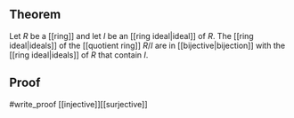 ## Theorem
Let $R$ be a [[ring]] and let $I$ be an [[ring ideal|ideal]] of $R$. The [[ring ideal|ideals]] of the [[quotient ring]] $R/I$ are in [[bijective|bijection]] with the [[ring ideal|ideals]] of $R$ that contain $I$.
## Proof
#write_proof [[injective]][[surjective]]